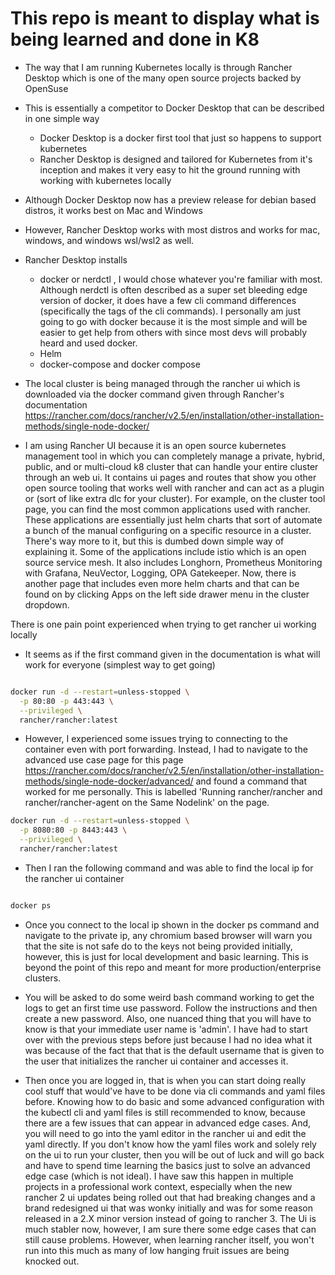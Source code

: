 # This repo is meant to display what is being learned and done in K8 

- The way that I am running Kubernetes locally is through Rancher Desktop which is one of the many open source projects backed by OpenSuse

- This is essentially a competitor to Docker Desktop that can be described in one simple way 
    - Docker Desktop is a docker first tool that just so happens to support kubernetes
    - Rancher Desktop is designed and tailored for Kubernetes from it's inception and makes it very easy to hit the ground running with working with kubernetes locally

- Although Docker Desktop now has a preview release for debian based distros, it works best on Mac and Windows
- However, Rancher Desktop works with most distros and works for mac, windows, and windows wsl/wsl2 as well.


- Rancher Desktop installs 
    - docker or nerdctl , I would chose whatever you're familiar with most. Although nerdctl is often described as a super set bleeding edge version of docker, it does have a few cli command differences (specifically the tags of the cli commands). I personally am just going to go with docker because it is the most simple and will be easier to get help from others with since most devs will probably heard and used docker. 
    - Helm
    - docker-compose and docker compose

- The local cluster is being managed through the rancher ui which is downloaded via the docker command given through Rancher's documentation https://rancher.com/docs/rancher/v2.5/en/installation/other-installation-methods/single-node-docker/


- I am using Rancher UI because it is an open source kubernetes management tool in which you can completely manage a private, hybrid, public, and or multi-cloud k8 cluster that can handle your entire cluster through an web ui. It contains ui pages and routes that show you other open source tooling that works well with rancher and can act as a plugin or (sort of like extra dlc for your cluster). For example, on the cluster tool page, you can find the most common applications used with rancher. These applications are essentially just helm charts that sort of automate a bunch of the manual configuring on a specific resource in a cluster. There's way more to it, but this is dumbed down simple way of explaining it. Some of the applications include istio which is an open source service mesh. It also includes Longhorn, Prometheus Monitoring with Grafana, NeuVector, Logging, OPA Gatekeeper. Now, there is another page that includes even more helm charts and that can be found on by clicking Apps on the left side drawer menu in the cluster dropdown.  






There is one pain point experienced when trying to get rancher ui working locally

- It seems as if the first command given in the documentation is what will work for everyone (simplest way to get going)
```bash

docker run -d --restart=unless-stopped \
  -p 80:80 -p 443:443 \
  --privileged \
  rancher/rancher:latest

```

- However, I experienced some issues trying to connecting to the container even with port forwarding. Instead, I had to navigate to the advanced use case page for this page https://rancher.com/docs/rancher/v2.5/en/installation/other-installation-methods/single-node-docker/advanced/ and found a command that worked for me personally. This is labelled 'Running rancher/rancher and rancher/rancher-agent on the Same Nodelink' on the page. 

```bash
docker run -d --restart=unless-stopped \
  -p 8080:80 -p 8443:443 \
  --privileged \
  rancher/rancher:latest

```

- Then I ran the following command and was able to find the local ip for the rancher ui container
```bash

docker ps 

```

- Once you connect to the local ip shown in the docker ps command and navigate to the private ip, any chromium based browser will warn you that the site is not safe do to the keys not being provided initially, however, this is just for local development and basic learning. This is beyond the point of this repo and meant for more production/enterprise clusters.

- You will be asked to do some weird bash command working to get the logs to get an first time use password. Follow the instructions and then create a new password. Also, one nuanced thing that you will have to know is that your immediate user name is 'admin'. I have had to start over with the previous steps before just because I had no idea what it was because of the fact that that is the default username that is given to the user that initializes the rancher ui container and accesses it. 


- Then once you are logged in, that is when you can start doing really cool stuff that would've have to be done via cli commands and yaml files before. Knowing how to do basic and some advanced configuration with the kubectl cli and yaml files is still recommended to know, because there are a few issues that can appear in advanced edge cases. And, you will need to go into the yaml editor in the rancher ui and edit the yaml directly. If you don't know how the yaml files work and solely rely on the ui to run your cluster, then you will be out of luck and will go back and have to spend time learning the basics just to solve an advanced edge case (which is not ideal). I have saw this happen in multiple projects in a professional work context, especially when the new rancher 2 ui updates being rolled out that had breaking changes and a brand redesigned ui that was wonky initially and was for some reason released in a 2.X minor version instead of going to rancher 3. The Ui is much stabler now, however, I am sure there some edge cases that can still cause problems. However, when learning rancher itself, you won't run into this much as many of low hanging fruit issues are being knocked out.

